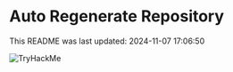 # Auto Regenerate Repository

This README was last updated: 2024-11-07 17:06:50

 ![TryHackMe](https://tryhackme.com/badge/533634)